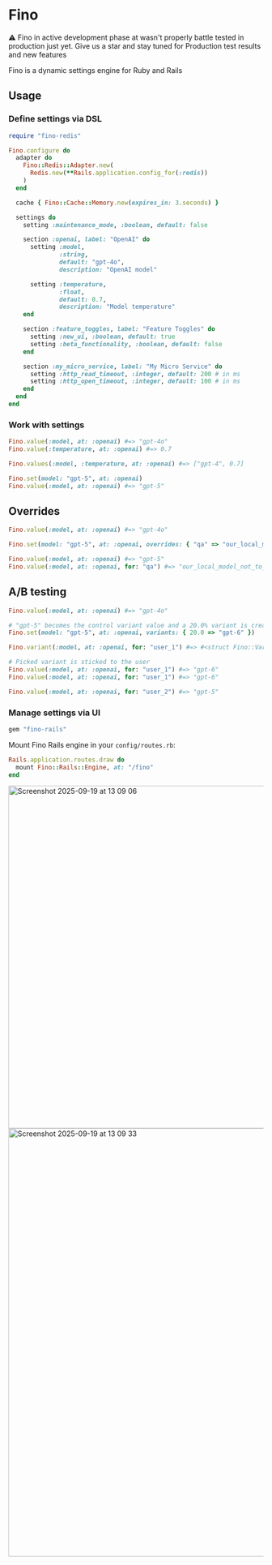 # Fino

⚠️ Fino in active development phase at wasn't properly battle tested in production just yet. Give us a star and stay tuned for Production test results and new features

Fino is a dynamic settings engine for Ruby and Rails

## Usage

### Define settings via DSL

```ruby
require "fino-redis"

Fino.configure do
  adapter do
    Fino::Redis::Adapter.new(
      Redis.new(**Rails.application.config_for(:redis))
    )
  end

  cache { Fino::Cache::Memory.new(expires_in: 3.seconds) }

  settings do
    setting :maintenance_mode, :boolean, default: false

    section :openai, label: "OpenAI" do
      setting :model,
              :string,
              default: "gpt-4o",
              description: "OpenAI model"

      setting :temperature,
              :float,
              default: 0.7,
              description: "Model temperature"
    end

    section :feature_toggles, label: "Feature Toggles" do
      setting :new_ui, :boolean, default: true
      setting :beta_functionality, :boolean, default: false
    end

    section :my_micro_service, label: "My Micro Service" do
      setting :http_read_timeout, :integer, default: 200 # in ms
      setting :http_open_timeout, :integer, default: 100 # in ms
    end
  end
end
```

### Work with settings

```ruby
Fino.value(:model, at: :openai) #=> "gpt-4o"
Fino.value(:temperature, at: :openai) #=> 0.7

Fino.values(:model, :temperature, at: :openai) #=> ["gpt-4", 0.7]

Fino.set(model: "gpt-5", at: :openai)
Fino.value(:model, at: :openai) #=> "gpt-5"
```

## Overrides

```ruby
Fino.value(:model, at: :openai) #=> "gpt-4o"

Fino.set(model: "gpt-5", at: :openai, overrides: { "qa" => "our_local_model_not_to_pay_to_sam_altman" })

Fino.value(:model, at: :openai) #=> "gpt-5"
Fino.value(:model, at: :openai, for: "qa") #=> "our_local_model_not_to_pay_to_sam_altman"
```

## A/B testing

```ruby
Fino.value(:model, at: :openai) #=> "gpt-4o"

# "gpt-5" becomes the control variant value and a 20.0% variant is created with value "gpt-6"
Fino.set(model: "gpt-5", at: :openai, variants: { 20.0 => "gpt-6" })

Fino.variant(:model, at: :openai, for: "user_1") #=> #<struct Fino::Variant percentage=20.0, value="gpt-6">

# Picked variant is sticked to the user
Fino.value(:model, at: :openai, for: "user_1") #=> "gpt-6"
Fino.value(:model, at: :openai, for: "user_1") #=> "gpt-6"

Fino.value(:model, at: :openai, for: "user_2") #=> "gpt-5"
```

### Manage settings via UI

```ruby
gem "fino-rails"
```

Mount Fino Rails engine in your `config/routes.rb`:

```ruby
Rails.application.routes.draw do
  mount Fino::Rails::Engine, at: "/fino"
end
```

<img width="1493" height="676" alt="Screenshot 2025-09-19 at 13 09 06" src="https://github.com/user-attachments/assets/19b6147a-e18c-41cf-aac7-99111efcc9d5" />


<img width="1775" height="845" alt="Screenshot 2025-09-19 at 13 09 33" src="https://github.com/user-attachments/assets/c0010abd-285d-43d0-ae5d-ce0edb781309" />

